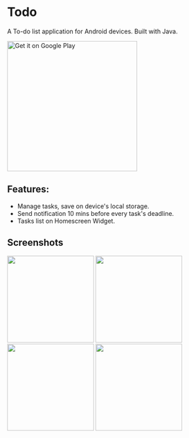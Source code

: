 # Todo
<p>A To-do list application for Android devices. Built with Java.</p>
<a href='https://play.google.com/store/apps/details?id=com.basoft.todo&pcampaignid=pcampaignidMKT-Other-global-all-co-prtnr-py-PartBadge-Mar2515-1'><img width='300px' alt='Get it on Google Play' src='https://play.google.com/intl/en_us/badges/static/images/badges/en_badge_web_generic.png'/></a>

## Features:
* Manage tasks, save on device's local storage.
* Send notification 10 mins before every task's deadline.
* Tasks list on Homescreen Widget.

## Screenshots
<img src="https://github.com/tranbaoanhh27/todo-app/assets/108526097/d40075ec-c655-42d4-8b1e-da39803ef673" width="200px" />
<img src="https://github.com/tranbaoanhh27/todo-app/assets/108526097/7d3702f3-e858-457c-935f-ac8eed60a73d" width="200px" />
<img src="https://github.com/tranbaoanhh27/todo-app/assets/108526097/3988ee4c-0aa1-4b51-ad33-b9d7378dba3c" width="200px" />
<img src="https://github.com/tranbaoanhh27/todo-app/assets/108526097/2201f247-6efc-4b1b-a097-51b08e33f348" width="200px" />
